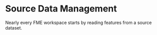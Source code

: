 # Source Data Management

Nearly every FME workspace starts by reading features from a source dataset.